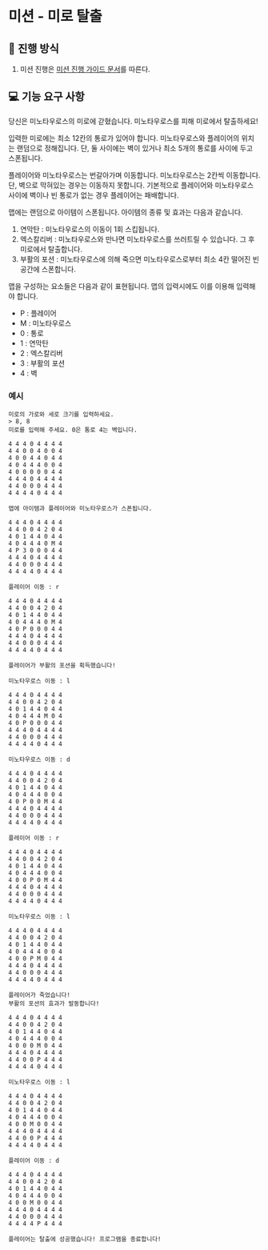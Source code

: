 # 미션 - 미로 탈출
<!--p align = "center">
 <img src="https://github.com/user-attachments/assets/a3adf64b-978d-4278-b5c1-6bc7c062d001" width = 500 height = 350>
</p-->

## 🚀 진행 방식
1. 미션 진행은 [미션 진행 가이드 문서](https://github.com/develup-mission/docs/blob/main/mission-guide.md)를 따른다.

## 💻 기능 요구 사항

당신은 미노타우로스의 미로에 갇혔습니다. 미노타우로스를 피해 미로에서 탈출하세요!

입력한 미로에는 최소 12칸의 통로가 있어야 합니다. 미노타우로스와 플레이어의 위치는 랜덤으로 정해집니다. 단, 둘 사이에는 벽이 있거나 최소 5개의 통로를 사이에 두고 스폰됩니다.

플레이어와 미노타우로스는 번갈아가며 이동합니다. 미노타우로스는 2칸씩 이동합니다. 단, 벽으로 막혀있는 경우는 이동하지 못합니다. 기본적으로 플레이어와 미노타우로스 사이에 벽이나 빈 통로가 없는 경우 플레이어는 패배합니다.

맵에는 랜덤으로 아이템이 스폰됩니다. 아이템의 종류 및 효과는 다음과 같습니다.

1. 연막탄 : 미노타우로스의 이동이 1회 스킵됩니다.
2. 엑스칼리버 : 미노타우로스와 만나면 미노타우로스를 쓰러트릴 수 있습니다. 그 후 미로에서 탈출합니다.
3. 부활의 포션 : 미노타우로스에 의해 죽으면 미노타우로스로부터 최소 4칸 떨어진 빈 공간에 스폰합니다.

맵을 구성하는 요소들은 다음과 같이 표현됩니다. 맵의 입력시에도 이를 이용해 입력해야 합니다.

- P : 플레이어
- M : 미노타우로스
- 0 : 통로
- 1 : 연막탄
- 2 : 엑스칼리버
- 3 : 부활의 포션
- 4 : 벽

### 예시 

```
미로의 가로와 세로 크기를 입력하세요.
> 8, 8
미로를 입력해 주세요. 0은 통로 4는 벽입니다.

4 4 4 0 4 4 4 4
4 4 0 0 4 0 0 4
4 0 0 4 4 0 4 4
4 0 4 4 4 0 0 4
4 0 0 0 0 0 4 4
4 4 4 0 4 4 4 4
4 4 0 0 0 4 4 4
4 4 4 4 0 4 4 4

맵에 아이템과 플레이어와 미노타우로스가 스폰됩니다.

4 4 4 0 4 4 4 4
4 4 0 0 4 2 0 4
4 0 1 4 4 0 4 4
4 0 4 4 4 0 M 4
4 P 3 0 0 0 4 4
4 4 4 0 4 4 4 4
4 4 0 0 0 4 4 4
4 4 4 4 0 4 4 4

플레이어 이동 : r

4 4 4 0 4 4 4 4
4 4 0 0 4 2 0 4
4 0 1 4 4 0 4 4
4 0 4 4 4 0 M 4
4 0 P 0 0 0 4 4
4 4 4 0 4 4 4 4
4 4 0 0 0 4 4 4
4 4 4 4 0 4 4 4

플레이어가 부활의 포션을 획득했습니다!

미노타우로스 이동 : l

4 4 4 0 4 4 4 4
4 4 0 0 4 2 0 4
4 0 1 4 4 0 4 4
4 0 4 4 4 M 0 4
4 0 P 0 0 0 4 4
4 4 4 0 4 4 4 4
4 4 0 0 0 4 4 4
4 4 4 4 0 4 4 4

미노타우로스 이동 : d

4 4 4 0 4 4 4 4
4 4 0 0 4 2 0 4
4 0 1 4 4 0 4 4
4 0 4 4 4 0 0 4
4 0 P 0 0 M 4 4
4 4 4 0 4 4 4 4
4 4 0 0 0 4 4 4
4 4 4 4 0 4 4 4

플레이어 이동 : r

4 4 4 0 4 4 4 4
4 4 0 0 4 2 0 4
4 0 1 4 4 0 4 4
4 0 4 4 4 0 0 4
4 0 0 P 0 M 4 4
4 4 4 0 4 4 4 4
4 4 0 0 0 4 4 4
4 4 4 4 0 4 4 4

미노타우로스 이동 : l

4 4 4 0 4 4 4 4
4 4 0 0 4 2 0 4
4 0 1 4 4 0 4 4
4 0 4 4 4 0 0 4
4 0 0 P M 0 4 4
4 4 4 0 4 4 4 4
4 4 0 0 0 4 4 4
4 4 4 4 0 4 4 4

플레이어가 죽었습니다!
부활의 포션의 효과가 발동합니다!

4 4 4 0 4 4 4 4
4 4 0 0 4 2 0 4
4 0 1 4 4 0 4 4
4 0 4 4 4 0 0 4
4 0 0 0 M 0 4 4
4 4 4 0 4 4 4 4
4 4 0 0 P 4 4 4
4 4 4 4 0 4 4 4

미노타우로스 이동 : l

4 4 4 0 4 4 4 4
4 4 0 0 4 2 0 4
4 0 1 4 4 0 4 4
4 0 4 4 4 0 0 4
4 0 0 M 0 0 4 4
4 4 4 0 4 4 4 4
4 4 0 0 P 4 4 4
4 4 4 4 0 4 4 4

플레이어 이동 : d

4 4 4 0 4 4 4 4
4 4 0 0 4 2 0 4
4 0 1 4 4 0 4 4
4 0 4 4 4 0 0 4
4 0 0 M 0 0 4 4
4 4 4 0 4 4 4 4
4 4 0 0 0 4 4 4
4 4 4 4 P 4 4 4

플레이어는 탈출에 성공했습니다! 프로그램을 종료합니다!
```
